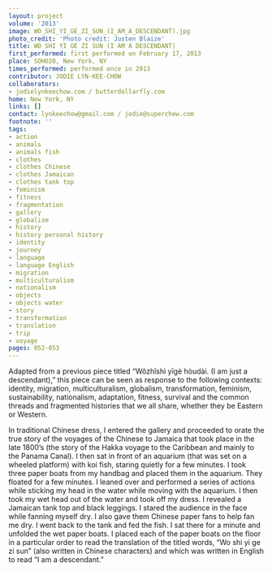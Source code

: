 ```yaml
---
layout: project
volume: '2013'
image: WO_SHI_YI_GE_ZI_SUN_(I_AM_A_DESCENDANT).jpg
photo_credit: 'Photo credit: Justen Blaize'
title: WO SHI YI GE ZI SUN (I AM A DESCENDANT)
first_performed: first performed on February 17, 2013
place: SOHO20, New York, NY
times_performed: performed once in 2013
contributor: JODIE LYN-KEE-CHOW
collaborators:
- jodielynkeechow.com / butterdollarfly.com
home: New York, NY
links: []
contact: lynkeechow@gmail.com / jodie@superchew.com
footnote: ''
tags:
- action
- animals
- animals fish
- clothes
- clothes Chinese
- clothes Jamaican
- clothes tank top
- feminism
- fitness
- fragmentation
- gallery
- globalism
- history
- history personal history
- identity
- journey
- language
- language English
- migration
- multiculturalism
- nationalism
- objects
- objects water
- story
- transformation
- translation
- trip
- voyage
pages: 052-053
---
```


Adapted from a previous piece titled “Wǒzhǐshì yīgè hòudài. (I am just a descendant),” this piece can be seen as response to the following contexts: identity, migration, multiculturalism, globalism, transformation, feminism, sustainability, nationalism, adaptation, fitness, survival and the common threads and fragmented histories that we all share, whether they be Eastern or Western.

In traditional Chinese dress, I entered the gallery and proceeded to orate the true story of the voyages of the Chinese to Jamaica that took place in the late 1800’s (the story of the Hakka voyage to the Caribbean and mainly to the Panama Canal). I then sat in front of an aquarium (that was set on a wheeled platform) with koi fish, staring quietly for a few minutes. I took three paper boats from my handbag and placed them in the aquarium. They floated for a few minutes. I leaned over and performed a series of actions while sticking my head in the water while moving with the aquarium. I then took my wet head out of the water and took off my dress. I revealed a Jamaican tank top and black leggings. I stared the audience in the face while fanning myself dry. I also gave them Chinese paper fans to help fan me dry. I went back to the tank and fed the fish. I sat there for a minute and unfolded the wet paper boats. I placed each of the paper boats on the floor in a particular order to read the translation of the titled words, “Wo shi yi ge zi sun” (also written in Chinese characters) and which was written in English to read “I am a descendant.”
